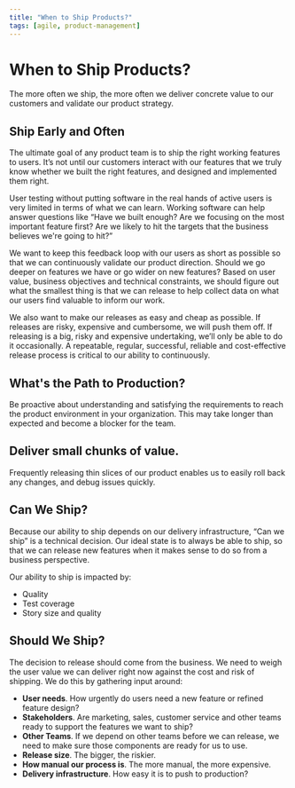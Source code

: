 ```yaml
---
title: "When to Ship Products?"
tags: [agile, product-management]
---
```


# When to Ship Products?

The more often we ship, the more often we deliver concrete value to our customers and validate our product strategy.

## Ship Early and Often

The ultimate goal of any product team is to ship the right working features to users. It’s not until our customers interact with our features that we truly know whether we built the right features, and designed and implemented them right.

User testing without putting software in the real hands of active users is very limited in terms of what we can learn. Working software can help answer questions like “Have we built enough? Are we focusing on the most important feature first? Are we likely to hit the targets that the business believes we're going to hit?”

We want to keep this feedback loop with our users as short as possible so that we can continuously validate our product direction. Should we go deeper on features we have or go wider on new features? Based on user value, business objectives and technical constraints, we should figure out what the smallest thing is that we can release to help collect data on what our users find valuable to inform our work.

We also want to make our releases as easy and cheap as possible. If releases are risky, expensive and cumbersome, we will push them off. If releasing is a big, risky and expensive undertaking, we’ll only be able to do it occasionally. A repeatable, regular, successful, reliable and cost-effective release process is critical to our ability to continuously.

## What's the Path to Production?

Be proactive about understanding and satisfying the requirements to reach the product environment in your organization. This may take longer than expected and become a blocker for the team. 

## Deliver small chunks of value. 

Frequently releasing thin slices of our product enables us to easily roll back any changes, and debug issues quickly.

## Can We Ship?

Because our ability to ship depends on our delivery infrastructure, “Can we ship” is a technical decision. Our ideal state is to always be able to ship, so that we can release new features when it makes sense to do so from a business perspective.

Our ability to ship is impacted by:

- Quality
- Test coverage
- Story size and quality

## Should We Ship?
The decision to release should come from the business. We need to weigh the user value we can deliver right now against the cost and risk of shipping. We do this by gathering input around:
- **User needs**. How urgently do users need a new feature or refined feature design?
- **Stakeholders**. Are marketing, sales, customer service and other teams ready to support the features we want to ship?
- **Other Teams**. If we depend on other teams  before we can release, we need to make sure those components are ready for us to use.
- **Release size**. The bigger, the riskier.
- **How manual our process is**. The more manual, the
more expensive.
- **Delivery infrastructure**. How easy it is to push to production?